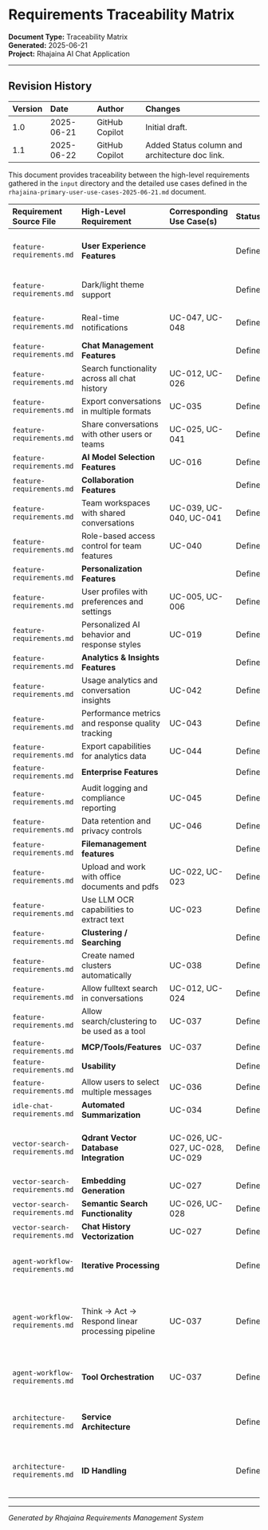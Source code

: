 # Requirements Traceability Matrix

**Document Type:** Traceability Matrix  
**Generated:** 2025-06-21  
**Project:** Rhajaina AI Chat Application

---

## Revision History
| Version | Date         | Author          | Changes                                       |
| :------ | :----------- | :-------------- | :-------------------------------------------- |
| 1.0     | 2025-06-21   | GitHub Copilot  | Initial draft.                                |
| 1.1     | 2025-06-22   | GitHub Copilot  | Added Status column and architecture doc link.|

This document provides traceability between the high-level requirements gathered in the `input` directory and the detailed use cases defined in the `rhajaina-primary-user-use-cases-2025-06-21.md` document.

| Requirement Source File | High-Level Requirement | Corresponding Use Case(s) | Status | Notes |
| :--- | :--- | :--- | :--- | :--- |
| `feature-requirements.md` | **User Experience Features** | | Defined | Covered in `rhajaina-uiux-design-specifications-2025-06-21.md` |
| `feature-requirements.md` | Dark/light theme support | | Defined | Covered in UI/UX Design Specs |
| `feature-requirements.md` | Real-time notifications | UC-047, UC-048 | Defined | Derived from PWA features in UI/UX spec. |
| `feature-requirements.md` | **Chat Management Features** | | Defined | |
| `feature-requirements.md` | Search functionality across all chat history | UC-012, UC-026 | Defined | |
| `feature-requirements.md` | Export conversations in multiple formats | UC-035 | Defined | |
| `feature-requirements.md` | Share conversations with other users or teams | UC-025, UC-041 | Defined | |
| `feature-requirements.md` | **AI Model Selection Features** | UC-016 | Defined | |
| `feature-requirements.md` | **Collaboration Features** | | Defined | |
| `feature-requirements.md` | Team workspaces with shared conversations | UC-039, UC-040, UC-041 | Defined | |
| `feature-requirements.md` | Role-based access control for team features | UC-040 | Defined | |
| `feature-requirements.md` | **Personalization Features** | | Defined | |
| `feature-requirements.md` | User profiles with preferences and settings | UC-005, UC-006 | Defined | |
| `feature-requirements.md` | Personalized AI behavior and response styles | UC-019 | Defined | |
| `feature-requirements.md` | **Analytics & Insights Features** | | Defined | |
| `feature-requirements.md` | Usage analytics and conversation insights | UC-042 | Defined | |
| `feature-requirements.md` | Performance metrics and response quality tracking | UC-043 | Defined | |
| `feature-requirements.md` | Export capabilities for analytics data | UC-044 | Defined | |
| `feature-requirements.md` | **Enterprise Features** | | Defined | |
| `feature-requirements.md` | Audit logging and compliance reporting | UC-045 | Defined | |
| `feature-requirements.md` | Data retention and privacy controls | UC-046 | Defined | |
| `feature-requirements.md` | **Filemanagement features** | | Defined | |
| `feature-requirements.md` | Upload and work with office documents and pdfs | UC-022, UC-023 | Defined | |
| `feature-requirements.md` | Use LLM OCR capabilities to extract text | UC-023 | Defined | |
| `feature-requirements.md` | **Clustering / Searching** | | Defined | |
| `feature-requirements.md` | Create named clusters automatically | UC-038 | Defined | |
| `feature-requirements.md` | Allow fulltext search in conversations | UC-012, UC-024 | Defined | |
| `feature-requirements.md` | Allow search/clustering to be used as a tool | UC-037 | Defined | |
| `feature-requirements.md` | **MCP/Tools/Features** | UC-037 | Defined | |
| `feature-requirements.md` | **Usability** | | Defined | |
| `feature-requirements.md` | Allow users to select multiple messages | UC-036 | Defined | |
| `idle-chat-requirements.md` | **Automated Summarization** | UC-034 | Defined | |
| `vector-search-requirements.md` | **Qdrant Vector Database Integration** | UC-026, UC-027, UC-028, UC-029 | Defined | Architectural detail, implemented via these use cases. |
| `vector-search-requirements.md` | **Embedding Generation** | UC-027 | Defined | |
| `vector-search-requirements.md` | **Semantic Search Functionality** | UC-026, UC-028 | Defined | |
| `vector-search-requirements.md` | **Chat History Vectorization** | UC-027 | Defined | |
| `agent-workflow-requirements.md` | **Iterative Processing** | | Defined | Covered in `rhajaina-system-architecture-2025-06-22.md` |
| `agent-workflow-requirements.md` | Think → Act → Respond linear processing pipeline | UC-037 | Defined | Implemented as part of tool use. Detailed in `rhajaina-system-architecture-2025-06-22.md`. |
| `agent-workflow-requirements.md` | **Tool Orchestration** | UC-037 | Defined | Covered in `rhajaina-system-architecture-2025-06-22.md` |
| `architecture-requirements.md` | **Service Architecture** | | Defined | Covered in `rhajaina-system-architecture-2025-06-22.md` |
| `architecture-requirements.md` | **ID Handling** | | Defined | Architectural rule applied across all relevant use cases. |

---

*Generated by Rhajaina Requirements Management System*
